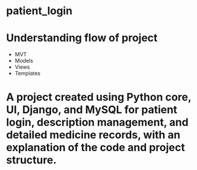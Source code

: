 # patient_login
# Understanding flow of project
- MVT
- Models
- Views
- Templates

# A project created using Python core, UI, Django, and MySQL for patient login, description management, and detailed medicine records, with an explanation of the code and project structure.
